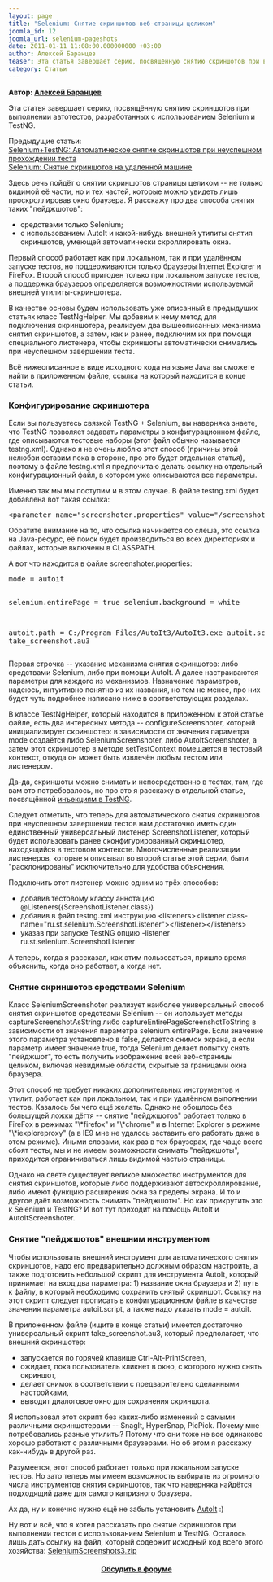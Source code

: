 ```yaml
---
layout: page
title: "Selenium: Снятие скриншотов веб-страницы целиком"
joomla_id: 12
joomla_url: selenium-pageshots
date: 2011-01-11 11:08:00.000000000 +03:00
author: Алексей Баранцев
teaser: Эта статья завершает серию, посвящённую снятию скриншотов при выполнении автотестов, разработанных с использованием Selenium и TestNG.
category: Статьи
---
```

<p><strong>Автор: <a href="http://software-testing.ru/about/authors/9-barancev">Алексей Баранцев</a></strong></p>
<p>Эта статья завершает серию, посвящённую снятию скриншотов при выполнении автотестов, разработанных с использованием Selenium и TestNG.</p>
<p>Предыдущие статьи:<br /><a href="articles/10-selenium-auto-screenshots">Selenium+TestNG: Автоматическое снятие скриншотов при неуспешном прохождении теста</a><br /><a href="articles/9-selenium-remote-screenshots">Selenium: Снятие скриншотов на удаленной машине</a></p>
<p>Здесь речь пойдёт о снятии скриншотов страницы целиком -- не только видимой её части, но и тех частей, которые можно увидеть лишь проскроллировав окно браузера. Я расскажу про два способа снятия таких "пейджшотов":</p>
<ul>
<li>средствами только Selenium;</li>
<li>с использованием AutoIt и какой-нибудь внешней утилиты снятия скриншотов, умеющей автоматически скроллировать окна.</li>
</ul><p>Первый способ работает как при локальном, так и при удалённом запуске тестов, но поддерживаются только браузеры Internet Explorer и FireFox. Второй способ пригоден только при локальном запуске тестов, а поддержка браузеров определяется возможностями используемой внешней утилиты-скриншотера.</p>
<p>В качестве основы будем использовать уже описанный в предыдущих статьях класс TestNgHelper. Мы добавим к нему метод для подключения скриншотера, реализуем два вышеописанных механизма снятия скриншотов, а затем, как и ранее, подключим их при помощи специального листенера, чтобы скриншоты автоматически снимались при неуспешном завершении теста.</p>
<p>Всё нижеописанное в виде исходного кода на языке Java вы сможете найти в приложенном файле, ссылка на который находится в конце статьи.</p>
<h3>Конфигурирование скриншотера</h3>
<p>Если вы пользуетесь связкой TestNG + Selenium, вы наверняка знаете, что TestNG позволяет задавать параметры в конфигурационном файле, где описываются тестовые наборы (этот файл обычно называется testng.xml). Однако я не очень люблю этот способ (причины этой нелюбви оставим пока в стороне, про это будет отдельная статья), поэтому в файле testng.xml я предпочитаю делать ссылку на отдельный конфигурационный файл, в котором уже описываются все параметры.</p>
<p>Именно так мы мы поступим и в этом случае. В файле testng.xml будет добавлена вот такая ссылка:</p>
<pre xml:lang="xml">&lt;parameter name="screenshoter.properties" value="/screenshoter.properties" /&gt;</pre>
<p>Обратите внимание на то, что ссылка начинается со слеша, это ссылка на Java-ресурс, её поиск будет производиться во всех директориях и файлах, которые включены в CLASSPATH.</p>
<p>А вот что находится в файле screenshoter.properties:</p>
<pre xml:lang="xml">mode = autoit

selenium.entirePage = true
selenium.background = white

autoit.path = C:/Program Files/AutoIt3/AutoIt3.exe
autoit.script = take_screenshot.au3</pre>
<p>Первая строчка -- указание механизма снятия скриншотов: либо средствами Selenium, либо при помощи AutoIt. А далее настраиваются параметры для каждого из механизмов. Назначение параметров, надеюсь, интуитивно понятно из их названия, но тем не менее, про них будет чуть подробнее написано ниже в соответствующих разделах.</p>
<p>В классе TestNgHelper, который находится в приложенном к этой статье файле, есть два интересных метода -- configureScreenshoter, который инициализирует скриншотер: в зависимости от значения параметра mode создаётся либо SeleniumScreenshoter, либо AutoItScreenshoter, а затем этот скриншотер в методе setTestContext помещается в тестовый контекст, откуда он может быть извлечён любым тестом или листенером.</p>
<p>Да-да, скриншоты можно снимать и непосредственно в тестах, там, где вам это потребовалось, но про это я расскажу в отдельной статье, посвящённой <a href="http://testng.org/doc/documentation-main.html#dependency-injection">инъекциям в TestNG</a>.</p>
<p>Следует отметить, что теперь для автоматического снятия скриншотов при неуспешном завершении тестов нам достаточно иметь один единственный универсальный листенер ScreenshotListener, который будет использовать ранее сконфигурированный скриншотер, находящийся в тестовом контексте. Многочисленные реализации листенеров, которые я описывал во второй статье этой серии, были "расклонированы" исключительно для удобства объяснения.</p>
<p>Подключить этот листенер можно одним из трёх способов:</p>
<ul>
<li>добавив тестовому классу аннотацию @Listeners({ScreenshotListener.class})</li>
<li>добавив в файл testng.xml инструкцию &lt;listeners&gt;&lt;listener class-name="ru.st.selenium.ScreenshotListener"&gt;&lt;/listener&gt;&lt;/listeners&gt;</li>
<li>указав при запуске TestNG опцию -listener ru.st.selenium.ScreenshotListener</li>
</ul>
<p>А теперь, когда я рассказал, как этим пользоваться, пришло время объяснить, когда оно работает, а когда нет.</p>
<h3>Снятие скриншотов средствами Selenium</h3>
<p>Класс SeleniumScreenshoter реализует наиболее универсальный способ снятия скриншотов средствами Selenium -- он использует методы captureScreenshotAsString либо captureEntirePageScreenshotToString в зависимости от значения параметра selenium.entirePage. Если значение этого параметра установлено в false, делается снимок экрана, а если параметр имеет значение true, тогда Selenium делает попытку снять "пейджшот", то есть получить изображение всей веб-страницы целиком, включая невидимые области, скрытые за границами окна браузера.</p>
<p>Этот способ не требует никаких дополнительных инструментов и утилит, работает как при локальном, так и при удалённом выполнении тестов. Казалось бы чего ещё желать. Однако не обошлось без большущей ложки дёгтя -- снятие "пейджшотов" работает только в FireFox в режимах "\*firefox" и "\*chrome" и в Internet Explorer в режиме "\*iexploreproxy" (а в IE9 мне не удалось заставить его работать даже в этом режиме). Иными словами, как раз в тех браузерах, где чаще всего сбоят тесты, мы и не имеем возможности снимать "пейджшоты", приходится ограничиваться лишь видимой частью страницы.</p>
<p>Однако на свете существует великое множество инструментов для снятия скриншотов, которые либо поддерживают автоскроллирование, либо имеют функцию расширения окна за пределы экрана. И то и другое даёт возможность снимать "пейджшоты". Но как прикрутить это к Selenium и TestNG? И вот тут приходит на помощь AutoIt и AutoItScreenshoter.</p>
<h3>Снятие "пейджшотов" внешним инструментом</h3>
<p>Чтобы использовать внешний инструмент для автоматического снятия скриншотов, надо его предварительно должным образом настроить, а также подготовить небольшой скрипт для инструмента AutoIt, который принимает на вход два параметра: 1) название окна браузера и 2) путь к файлу, в который необходимо сохранить снятый скриншот. Ссылку на этот скрипт следует прописать в конфигурационном файле в качестве значения параметра autoit.script, а также надо указать mode = autoit.</p>
<p>В приложенном файле (ищите в конце статьи) имеется достаточно универсальный скрипт take_screenshot.au3, который предполагает, что внешний скриншотер:</p>
<ul>
<li>запускается по горячей клавише Ctrl-Alt-PrintScreen,</li>
<li>ожидает, пока пользователь кликнет в окно, с которого нужно снять скриншот,</li>
<li>делает снимок в соответствии с предварительно сделанными настройками,</li>
<li>выводит диалоговое окно для сохранения скриншота.</li>
</ul>
<p>Я использовал этот скрипт без каких-либо изменений с самыми различными скриншотерами -- SnagIt, HyperSnap, PicPick. Почему мне потребовались разные утилиты? Потому что они тоже не все одинаково хорошо работают с различными браузерами. Но об этом я расскажу как-нибудь в другой раз.</p>
<p>Разумеется, этот способ работает только при локальном запуске тестов. Но зато теперь мы имеем возможность выбирать из огромного числа инструментов снятия скриншотов, так что наверняка найдётся подходящий даже для самого капризного браузера.</p>
<p>Ах да, ну и конечно нужно ещё не забыть установить <a href="http://www.autoitscript.com/autoit3/index.shtml">AutoIt</a> :)</p>
<p>Ну вот и всё, что я хотел рассказать про снятие скриншотов при выполнении тестов с использованием Selenium и TestNG. Осталось лишь дать ссылку на файл, который содержит исходный код всего этого хозяйства: <a href="http://software-testing.ru/files/library/barancev/selenium_screenshots/SeleniumScreenshots3.zip">SeleniumScreenshots3.zip</a></p>
<h4 style="text-align: center;"><a href="http://software-testing.ru/forum/topic/18384/">Обсудить в форуме</a></h4>
